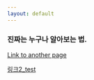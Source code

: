 ```yaml
---
layout: default
---
```


### 진짜는 누구나 알아보는 법.

[Link to another page](./_posts/another-page.md)

[링크2_test](./_posts/2020-05-02-first_post.md)

<!-- ### 표 그리기 예시

| head1        | head two          | three |
|:-------------|:------------------|:------|
| ok           | good swedish fish | nice  |
| out of stock | good and plenty   | nice  |
| ok           | good `oreos`      | hmm   |
| ok           | good `zoute` drop | yumm  | -->
